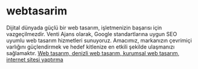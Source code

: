 # webtasarim
Dijital dünyada güçlü bir web tasarım, işletmenizin başarısı için vazgeçilmezdir. Venti Ajans olarak, Google standartlarına uygun SEO uyumlu web tasarım hizmetleri sunuyoruz. Amacımız, markanızın çevrimiçi varlığını güçlendirmek ve hedef kitlenize en etkili şekilde ulaşmanızı sağlamaktır.
<a href="[url](https://www.ventiajans.com/web-tasarim/)">Web tasarım, denizli web tasarım, kurumsal web tasarım, internet sitesi yaptırma</a>
